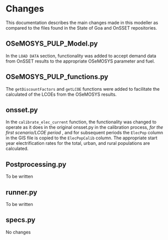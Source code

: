 # Changes

This documentation describes the main changes made in this modeller as compared to the files found in the State of Goa and OnSSET repositories.

## OSeMOSYS_PULP_Model.py
In the `LOAD DATA` section, functionality was added to accept demand data from OnSSET results to the appropriate OSeMOSYS parameter and fuel.

## OSeMOSYS_PULP_functions.py
The `getDiscountFactors` and `getLCOE` functions were added to facilitate the calculated of the LCOEs from the OSeMOSYS results.

## onsset.py
In the `calibrate_elec_current` function, the functionality was changed to operate as it does in the original onsset.py in the calibration process, *for the first scenario/LCOE period* , and for subsequent periods the `ElecPop` column in the GIS file is copied to the `ElecPopCalib` column. The appropriate start year electrification rates for the total, urban, and rural populations are calculated.

## Postprocessing.py
To be written

## runner.py
To be written

## specs.py
No changes

